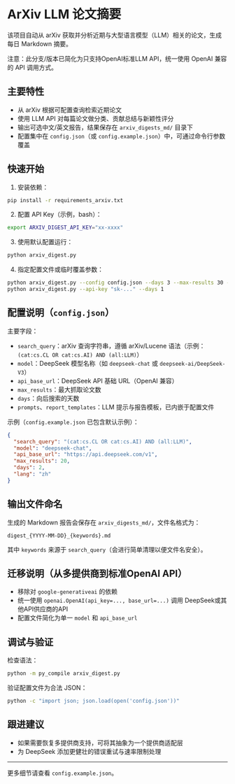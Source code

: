 # ArXiv LLM 论文摘要

该项目自动从 arXiv 获取并分析近期与大型语言模型（LLM）相关的论文，生成每日 Markdown 摘要。

注意：此分支/版本已简化为只支持OpenAI标准LLM API，统一使用 OpenAI 兼容的 API 调用方式。

## 主要特性

- 从 arXiv 根据可配置查询检索近期论文
- 使用 LLM API 对每篇论文做分类、贡献总结与新颖性评分
- 输出可选中文/英文报告，结果保存在 `arxiv_digests_md/` 目录下
- 配置集中在 `config.json`（或 `config.example.json`）中，可通过命令行参数覆盖

## 快速开始

1. 安装依赖：

```bash
pip install -r requirements_arxiv.txt
```

2. 配置 API Key（示例，bash）：

```bash
export ARXIV_DIGEST_API_KEY="xx-xxxx"
```

3. 使用默认配置运行：

```bash
python arxiv_digest.py
```

4. 指定配置文件或临时覆盖参数：

```bash
python arxiv_digest.py --config config.json --days 3 --max-results 30 --lang zh
python arxiv_digest.py --api-key "sk-..." --days 1
```

## 配置说明（`config.json`）

主要字段：

- `search_query`：arXiv 查询字符串，遵循 arXiv/Lucene 语法（示例：`(cat:cs.CL OR cat:cs.AI) AND (all:LLM)`）
- `model`：DeepSeek 模型名称（如 `deepseek-chat` 或 `deepseek-ai/DeepSeek-V3`）
- `api_base_url`：DeepSeek API 基础 URL（OpenAI 兼容）
- `max_results`：最大抓取论文数
- `days`：向后搜索的天数
- `prompts`、`report_templates`：LLM 提示与报告模板，已内嵌于配置文件

示例（`config.example.json` 已包含默认示例）：

```json
{
  "search_query": "(cat:cs.CL OR cat:cs.AI) AND (all:LLM)",
  "model": "deepseek-chat",
  "api_base_url": "https://api.deepseek.com/v1",
  "max_results": 20,
  "days": 2,
  "lang": "zh"
}
```

## 输出文件命名

生成的 Markdown 报告会保存在 `arxiv_digests_md/`，文件名格式为：

```
digest_{YYYY-MM-DD}_{keywords}.md
```

其中 `keywords` 来源于 `search_query`（会进行简单清理以便文件名安全）。

## 迁移说明（从多提供商到标准OpenAI API）

- 移除对 `google-generativeai` 的依赖
- 统一使用 `openai.OpenAI(api_key=..., base_url=...)` 调用 DeepSeek或其他API供应商的API
- 配置文件简化为单一 `model` 和 `api_base_url`

## 调试与验证

检查语法：

```bash
python -m py_compile arxiv_digest.py
```

验证配置文件为合法 JSON：

```bash
python -c "import json; json.load(open('config.json'))"
```

## 跟进建议

- 如果需要恢复多提供商支持，可将其抽象为一个提供商适配层
- 为 DeepSeek 添加更健壮的错误重试与速率限制处理

---

更多细节请查看 `config.example.json`。